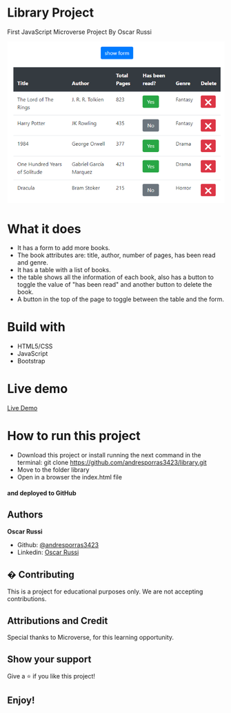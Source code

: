 # Library Project

First JavaScript Microverse Project By Oscar Russi

![screenshot](./library-screenshot.png)


# What it does

- It has a form to add more books.
- The book attributes are: title, author, number of pages, has been read and genre.
- It has a table with a list of books.
- the table shows all the information of each book, also has a button to toggle the value of "has been read" and another button to delete the book.
- A button in the top of the page to toggle between the table and the form.

# Build with

- HTML5/CSS
- JavaScript
- Bootstrap

# Live demo

[Live Demo](https://andresporras3423.github.io/library/index.html)

# How to run this project

- Download this project or install running the next command in the terminal: git clone https://github.com/andresporras3423/library.git
- Move to the folder library
- Open in a browser the index.html file

#### and deployed to GitHub

## Authors

**Oscar Russi**
- Github: [@andresporras3423](https://github.com/andresporras3423/)
- Linkedin: [Oscar Russi](https://www.linkedin.com/in/oscar-andres-russi-porras)

## � Contributing

This is a project for educational purposes only. We are not accepting contributions.

## Attributions and Credit

Special thanks to Microverse, for this learning opportunity. 

## Show your support

Give a ⭐️ if you like this project!

## Enjoy!